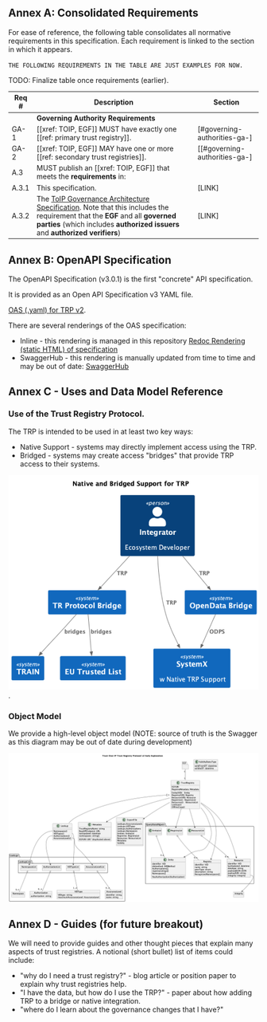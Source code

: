 
[//]: # (Pandoc Formatting Macros)

[//]: # (# This is an annex {#sec:annexA .normative})

[//]: # (With some text)

[//]: # (# This is another annex {#sec:annexB .informative})

[//]: # (With some more text)

##  Annex A: Consolidated Requirements

For ease of reference, the following table consolidates all normative requirements in this specification. Each requirement is linked to the section in which it appears.

`THE FOLLOWING REQUIREMENTS IN THE TABLE ARE JUST EXAMPLES FOR NOW.`

TODO: Finalize table once requirements (earlier).

| Req # | Description | Section |
|---------|--------------|-----------|
| | **Governing Authority Requirements**| |
| GA-1 | [[xref: TOIP, EGF]] MUST have exactly one [[ref: primary trust registry]]. | [#governing-authorities-ga-] |
| GA-2 | [[xref: TOIP, EGF]] MAY have one or more [[ref: secondary trust registries]].| [[#governing-authorities-ga-]|
|A.3|MUST publish an [[xref: TOIP, EGF]] that meets the **requirements** in: 
|A.3.1|    This specification. | [LINK]
|A.3.2| The [ToIP Governance Architecture Specification](https://wiki.trustoverip.org/pages/viewpage.action?pageId=71241). Note that this includes the requirement that the **EGF** and all **governed parties** (which includes **authorized issuers** and **authorized verifiers**) |[LINK]|


## Annex B: OpenAPI Specification

The OpenAPI Specification (v3.0.1) is the first "concrete" API specification. 

It is provided as an Open API Specification v3 YAML file. 

[OAS (.yaml) for TRP v2](../api/toip-tswg-trustregistryprotocol-v2.yaml). 

There are several renderings of the OAS specification:

* Inline - this rendering is managed in this repository [Redoc Rendering (static HTML) of specification](../api/redoc-static.html)
* SwaggerHub - this rendering is manually updated from time to time and may be out of date: [SwaggerHub](https://app.swaggerhub.com/apis/CULedger/CULedger.Identity/0.3.1-oas3.1) 


## Annex C - Uses and Data Model Reference

### Use of the Trust Registry Protocol.

The TRP is intended to be used in at least two key ways:

* Native Support - systems may directly implement access using the TRP.
* Bridged - systems may create access "bridges" that provide TRP access to their systems.

![C4 Systems Model - showing native TRP support on one system, bridged support to two other systems (e.g. TRAIN and EU Trusted List ARF)](../assets/protocol-bridging.png).


### Object Model

We provide a high-level object model (NOTE: source of truth is the Swagger as this diagram may be out of date during development)

![High Level Object Model](../assets/highlevel.png)

## Annex D - Guides (for future breakout)

We will need to provide guides and other thought pieces that explain many aspects of trust registries. A notional (short bullet) list of items could include:
* "why do I need a trust registry?" - blog article or position paper to explain why trust registries help.
* "I have the data, but how do I use the TRP?" - paper about how adding TRP to a bridge or native integration.
* "where do I learn about the governance changes that I have?"